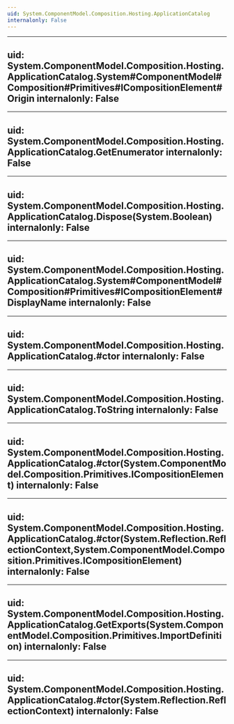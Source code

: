 ```yaml
---
uid: System.ComponentModel.Composition.Hosting.ApplicationCatalog
internalonly: False
---
```


---
uid: System.ComponentModel.Composition.Hosting.ApplicationCatalog.System#ComponentModel#Composition#Primitives#ICompositionElement#Origin
internalonly: False
---

---
uid: System.ComponentModel.Composition.Hosting.ApplicationCatalog.GetEnumerator
internalonly: False
---

---
uid: System.ComponentModel.Composition.Hosting.ApplicationCatalog.Dispose(System.Boolean)
internalonly: False
---

---
uid: System.ComponentModel.Composition.Hosting.ApplicationCatalog.System#ComponentModel#Composition#Primitives#ICompositionElement#DisplayName
internalonly: False
---

---
uid: System.ComponentModel.Composition.Hosting.ApplicationCatalog.#ctor
internalonly: False
---

---
uid: System.ComponentModel.Composition.Hosting.ApplicationCatalog.ToString
internalonly: False
---

---
uid: System.ComponentModel.Composition.Hosting.ApplicationCatalog.#ctor(System.ComponentModel.Composition.Primitives.ICompositionElement)
internalonly: False
---

---
uid: System.ComponentModel.Composition.Hosting.ApplicationCatalog.#ctor(System.Reflection.ReflectionContext,System.ComponentModel.Composition.Primitives.ICompositionElement)
internalonly: False
---

---
uid: System.ComponentModel.Composition.Hosting.ApplicationCatalog.GetExports(System.ComponentModel.Composition.Primitives.ImportDefinition)
internalonly: False
---

---
uid: System.ComponentModel.Composition.Hosting.ApplicationCatalog.#ctor(System.Reflection.ReflectionContext)
internalonly: False
---
